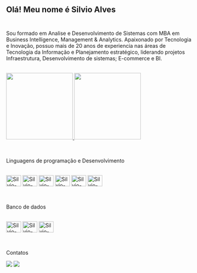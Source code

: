 
## Olá! Meu nome é Silvio Alves <br><br>

Sou formado em Analise e Desenvolvimento de Sistemas com MBA em Business Intelligence, Management & Analytics. Apaixonado por Tecnologia e Inovação, possuo mais de 20 anos de experiencia nas áreas de Tecnologia da Informação e Planejamento estratégico, liderando projetos Infraestrutura, Desenvolvimento de sistemas; E-commerce e BI.<br><br>

<div>
    <a href="https://github.com/silvioalvesmelo">
        <img height="180em" aling="center" src="https://github-readme-stats.vercel.app/api?username=silvioalvesmelo&show_icons=true&theme=dracula&include_all_commits=true&count_private=true"/>
    </a>
    <a href="https://github.com/silvioalvesmelo">
        <img height="180em" aling="center" src="https://github-readme-stats.vercel.app/api/top-langs/?username=silvioalvesmelo&layout=compact&langs_count=7&theme=dracula"/>
    </a>

</div><br>

##
Linguagens de programação e Desenvolvimento
<div style="display: inline_block"><br>
  <img align="center" alt="Silvio-Js" height="30" width="40" src="https://cdn.jsdelivr.net/gh/devicons/devicon@latest/icons/javascript/javascript-original.svg" />
  <img align="center" alt="Silvio-Ts" height="30" width="40" src="https://cdn.jsdelivr.net/gh/devicons/devicon@latest/icons/typescript/typescript-original.svg" />
  <img align="center" alt="Silvio-PHP" height="30" width="40" src="https://cdn.jsdelivr.net/gh/devicons/devicon@latest/icons/php/php-original.svg" />          
  <img align="center" alt="Silvio-HTML" height="30" width="40" src="https://cdn.jsdelivr.net/gh/devicons/devicon@latest/icons/html5/html5-original.svg" />          
  <img align="center" alt="Silvio-CSS" height="30" width="40" src="https://cdn.jsdelivr.net/gh/devicons/devicon@latest/icons/css3/css3-original.svg" />
  <img align="center" alt="Silvio-Python" height="30" width="40" src="https://cdn.jsdelivr.net/gh/devicons/devicon@latest/icons/python/python-original.svg" />
</div><br>

##
Banco de dados
<div style="display: inline_block"><br>
  <img align="center" alt="Silvio-SQL-server" height="30" width="40" src="https://cdn.jsdelivr.net/gh/devicons/devicon@latest/icons/microsoftsqlserver/microsoftsqlserver-original.svg" />
  <img align="center" alt="Silvio-MySql" height="30" width="40" src="https://cdn.jsdelivr.net/gh/devicons/devicon@latest/icons/mysql/mysql-original.svg" />
  <img align="center" alt="Silvio-Postgree" height="30" width="40" src="https://cdn.jsdelivr.net/gh/devicons/devicon@latest/icons/postgresql/postgresql-original.svg" />              
</div><br>

##
Contatos        
<div> 
<a href = "mailto:silvioalves.melo@hotmail.com"><img src="https://img.shields.io/badge/Microsoft%20Outlook-0078D4.svg?style=for-the-badge&logo=Microsoft-Outlook&logoColor=white" target="_blank"></a>
<a href="https://www.linkedin.com/in/silvioalvesmelo/" target="_blank"><img src="https://img.shields.io/badge/LinkedIn-0A66C2.svg?style=for-the-badge&logo=LinkedIn&logoColor=white" target="_blank"></a> 
</div>
